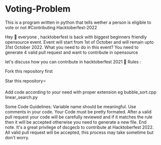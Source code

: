 # Voting-Problem
This is a program written in python that tells wether a person is eligible to vote or not
#Contributing
Hacktoberfest-2022

Hey 👋 everyone , hacktoberfest is back with biggest beginners friendly opensource event. Event will start from 1st of October and will remain upto 31st October 2022. What you need to do in this event? You need to generate 4 valid pull request and want to contribute in opensource

let's discuss how you can contribute in hacktoberfest 2021 🙌 Rules :

Fork this repository first

Star this repository⭐

Add code according to your need with proper extension eg bubble_sort.cpp linear_search.py

Some Code Guidelines: Variable name should be meaningful. Use comments in your code. Your Code must be pretty formated. After a valid pull request your code will be carefully reviewed and if it matches the rule then it will be accepted otherwise you need to generate a new file. End note. It's a great privilege of dscgecb to contribute at Hacktoberfest 2022. All valid pull request will be accepted, this process may take sometime but don't worry.
